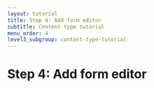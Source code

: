 ```yaml
---
layout: tutorial
title: Step 4: Add form editor
subtitle: Content type tutorial
menu_order: 4
level3_subgroup: content-type-tutorial
---
```


# Step 4: Add form editor
